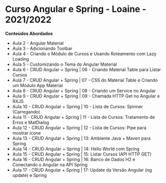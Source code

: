 # Curso Angular e Spring - Loaine - 2021/2022

**Conteúdos Abordados**

 - Aula 2 - Angular Material
 - Aula 3 - Adicionando Toolbar
 - Aula 4 - Criando o Módulo de Cursos e Usando Roteamento com Lazy Loading
 - Aula 5 - Customizando o Tema do Angular Material
 - Aula 6 - CRUD Angular + Spring | 06 - Criando Material Table para Listar Cursos
 - Aula 7 - CRUD Angular + Spring | 07 - CSS do Material Table e Criando um Módulo App Material
 - Aula 8 - CRUD Angular + Spring | 08 - Criando um Service no Angular
 - Aula 9 - CRUD Angular + Spring | 09 - Chamada HTTP Get no Angular e RXJS
 - Aula 10 - CRUD Angular + Spring | 10 - Lista de Cursos: Spinner (Carregando)
 - Aula 11 - CRUD Angular + Spring | 11 - Lista de Cursos: Tratamento de Erros e MatDialog
 - Aula 12 - CRUD Angular + Spring | 12 - Lista de Cursos: Pipe para mostrar ícone
 - Aula 13 - CRUD Angular + Spring | 13: Ambiente Java + Maven para Spring
 - Aula 14 - CRUD Angular + Spring | 14: Hello World com Spring
 - Aula 15 - CRUD Angular + Spring | 15: Listar Cursos (API HTTP GET)
 - Aula 16 - CRUD Angular + Spring | 16: Banco de Dados H2 e Conectando o Angular na API Spring
 - Aula 17 - CRUD Angular + Spring | 17: Update da Versão Angular (ng update) e Spring

